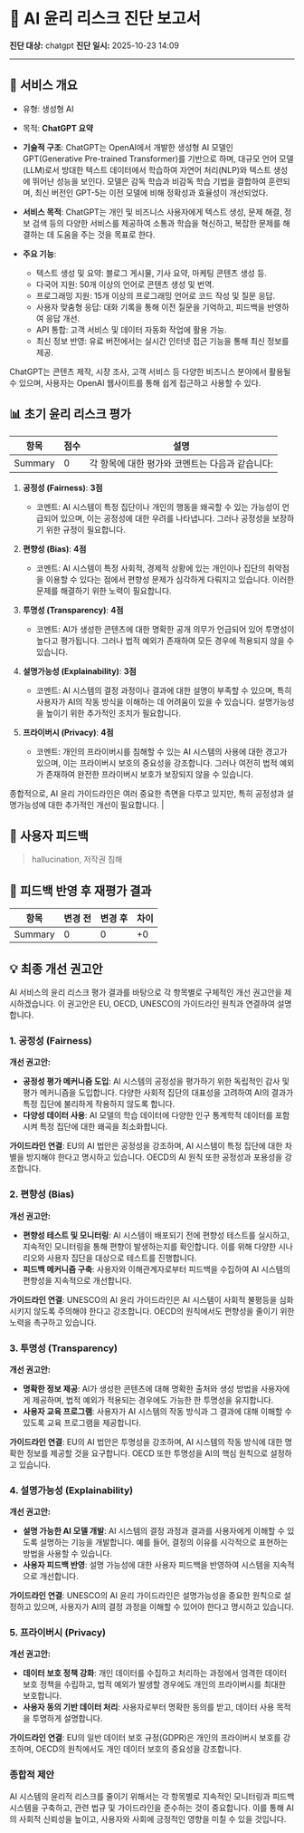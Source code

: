 # 🤖 AI 윤리 리스크 진단 보고서

**진단 대상:** chatgpt
**진단 일시:** 2025-10-23 14:09

---
## 📘 서비스 개요
- 유형: 생성형 AI
- 목적: **ChatGPT 요약**

- **기술적 구조**: ChatGPT는 OpenAI에서 개발한 생성형 AI 모델인 GPT(Generative Pre-trained Transformer)를 기반으로 하며, 대규모 언어 모델(LLM)로서 방대한 텍스트 데이터에서 학습하여 자연어 처리(NLP)와 텍스트 생성에 뛰어난 성능을 보인다. 모델은 감독 학습과 비감독 학습 기법을 결합하여 훈련되며, 최신 버전인 GPT-5는 이전 모델에 비해 정확성과 효율성이 개선되었다.

- **서비스 목적**: ChatGPT는 개인 및 비즈니스 사용자에게 텍스트 생성, 문제 해결, 정보 검색 등의 다양한 서비스를 제공하여 소통과 학습을 혁신하고, 복잡한 문제를 해결하는 데 도움을 주는 것을 목표로 한다.

- **주요 기능**: 
  - 텍스트 생성 및 요약: 블로그 게시물, 기사 요약, 마케팅 콘텐츠 생성 등.
  - 다국어 지원: 50개 이상의 언어로 콘텐츠 생성 및 번역.
  - 프로그래밍 지원: 15개 이상의 프로그래밍 언어로 코드 작성 및 질문 응답.
  - 사용자 맞춤형 응답: 대화 기록을 통해 이전 질문을 기억하고, 피드백을 반영하여 응답 개선.
  - API 통합: 고객 서비스 및 데이터 자동화 작업에 활용 가능.
  - 최신 정보 반영: 유료 버전에서는 실시간 인터넷 접근 기능을 통해 최신 정보를 제공.

ChatGPT는 콘텐츠 제작, 시장 조사, 고객 서비스 등 다양한 비즈니스 분야에서 활용될 수 있으며, 사용자는 OpenAI 웹사이트를 통해 쉽게 접근하고 사용할 수 있다.

## 📊 초기 윤리 리스크 평가
| 항목 | 점수 | 설명 |
|------|------|------|
| Summary | 0 | 각 항목에 대한 평가와 코멘트는 다음과 같습니다:

1. **공정성 (Fairness)**: **3점**
   - 코멘트: AI 시스템이 특정 집단이나 개인의 행동을 왜곡할 수 있는 가능성이 언급되어 있으며, 이는 공정성에 대한 우려를 나타냅니다. 그러나 공정성을 보장하기 위한 규정이 필요합니다.

2. **편향성 (Bias)**: **4점**
   - 코멘트: AI 시스템이 특정 사회적, 경제적 상황에 있는 개인이나 집단의 취약점을 이용할 수 있다는 점에서 편향성 문제가 심각하게 다뤄지고 있습니다. 이러한 문제를 해결하기 위한 노력이 필요합니다.

3. **투명성 (Transparency)**: **4점**
   - 코멘트: AI가 생성한 콘텐츠에 대한 명확한 공개 의무가 언급되어 있어 투명성이 높다고 평가됩니다. 그러나 법적 예외가 존재하여 모든 경우에 적용되지 않을 수 있습니다.

4. **설명가능성 (Explainability)**: **3점**
   - 코멘트: AI 시스템의 결정 과정이나 결과에 대한 설명이 부족할 수 있으며, 특히 사용자가 AI의 작동 방식을 이해하는 데 어려움이 있을 수 있습니다. 설명가능성을 높이기 위한 추가적인 조치가 필요합니다.

5. **프라이버시 (Privacy)**: **4점**
   - 코멘트: 개인의 프라이버시를 침해할 수 있는 AI 시스템의 사용에 대한 경고가 있으며, 이는 프라이버시 보호의 중요성을 강조합니다. 그러나 여전히 법적 예외가 존재하여 완전한 프라이버시 보호가 보장되지 않을 수 있습니다.

종합적으로, AI 윤리 가이드라인은 여러 중요한 측면을 다루고 있지만, 특히 공정성과 설명가능성에 대한 추가적인 개선이 필요합니다. |

## 💬 사용자 피드백
> hallucination, 저작권 침해

## 🔁 피드백 반영 후 재평가 결과
| 항목 | 변경 전 | 변경 후 | 차이 |
|------|------|------|------|
| Summary | 0 | 0 | +0 |

## 💡 최종 개선 권고안

AI 서비스의 윤리 리스크 평가 결과를 바탕으로 각 항목별로 구체적인 개선 권고안을 제시하겠습니다. 이 권고안은 EU, OECD, UNESCO의 가이드라인 원칙과 연결하여 설명합니다.

### 1. 공정성 (Fairness)
**개선 권고안:**
- **공정성 평가 메커니즘 도입**: AI 시스템의 공정성을 평가하기 위한 독립적인 감사 및 평가 메커니즘을 도입합니다. 다양한 사회적 집단의 대표성을 고려하여 AI의 결과가 특정 집단에 불리하게 작용하지 않도록 합니다.
- **다양성 데이터 사용**: AI 모델의 학습 데이터에 다양한 인구 통계학적 데이터를 포함시켜 특정 집단에 대한 왜곡을 최소화합니다.

**가이드라인 연결**: EU의 AI 법안은 공정성을 강조하며, AI 시스템이 특정 집단에 대한 차별을 방지해야 한다고 명시하고 있습니다. OECD의 AI 원칙 또한 공정성과 포용성을 강조합니다.

### 2. 편향성 (Bias)
**개선 권고안:**
- **편향성 테스트 및 모니터링**: AI 시스템이 배포되기 전에 편향성 테스트를 실시하고, 지속적인 모니터링을 통해 편향이 발생하는지를 확인합니다. 이를 위해 다양한 시나리오와 사용자 집단을 대상으로 테스트를 진행합니다.
- **피드백 메커니즘 구축**: 사용자와 이해관계자로부터 피드백을 수집하여 AI 시스템의 편향성을 지속적으로 개선합니다.

**가이드라인 연결**: UNESCO의 AI 윤리 가이드라인은 AI 시스템이 사회적 불평등을 심화시키지 않도록 주의해야 한다고 강조합니다. OECD의 원칙에서도 편향성을 줄이기 위한 노력을 촉구하고 있습니다.

### 3. 투명성 (Transparency)
**개선 권고안:**
- **명확한 정보 제공**: AI가 생성한 콘텐츠에 대해 명확한 출처와 생성 방법을 사용자에게 제공하며, 법적 예외가 적용되는 경우에도 가능한 한 투명성을 유지합니다.
- **사용자 교육 프로그램**: 사용자가 AI 시스템의 작동 방식과 그 결과에 대해 이해할 수 있도록 교육 프로그램을 제공합니다.

**가이드라인 연결**: EU의 AI 법안은 투명성을 강조하며, AI 시스템의 작동 방식에 대한 명확한 정보를 제공할 것을 요구합니다. OECD 또한 투명성을 AI의 핵심 원칙으로 설정하고 있습니다.

### 4. 설명가능성 (Explainability)
**개선 권고안:**
- **설명 가능한 AI 모델 개발**: AI 시스템의 결정 과정과 결과를 사용자에게 이해할 수 있도록 설명하는 기능을 개발합니다. 예를 들어, 결정의 이유를 시각적으로 표현하는 방법을 사용할 수 있습니다.
- **사용자 피드백 반영**: 설명 가능성에 대한 사용자 피드백을 반영하여 시스템을 지속적으로 개선합니다.

**가이드라인 연결**: UNESCO의 AI 윤리 가이드라인은 설명가능성을 중요한 원칙으로 설정하고 있으며, 사용자가 AI의 결정 과정을 이해할 수 있어야 한다고 명시하고 있습니다.

### 5. 프라이버시 (Privacy)
**개선 권고안:**
- **데이터 보호 정책 강화**: 개인 데이터를 수집하고 처리하는 과정에서 엄격한 데이터 보호 정책을 수립하고, 법적 예외가 발생할 경우에도 개인의 프라이버시를 최대한 보호합니다.
- **사용자 동의 기반 데이터 처리**: 사용자로부터 명확한 동의를 받고, 데이터 사용 목적을 투명하게 설명합니다.

**가이드라인 연결**: EU의 일반 데이터 보호 규정(GDPR)은 개인의 프라이버시 보호를 강조하며, OECD의 원칙에서도 개인 데이터 보호의 중요성을 강조합니다.

### 종합적 제안
AI 시스템의 윤리적 리스크를 줄이기 위해서는 각 항목별로 지속적인 모니터링과 피드백 시스템을 구축하고, 관련 법규 및 가이드라인을 준수하는 것이 중요합니다. 이를 통해 AI의 사회적 신뢰성을 높이고, 사용자와 사회에 긍정적인 영향을 미칠 수 있을 것입니다.
